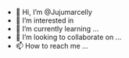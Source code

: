 - 👋 Hi, I’m @Jujumarcelly
- 👀 I’m interested in 
- 🌱 I’m currently learning ...
- 💞️ I’m looking to collaborate on ...
- 📫 How to reach me ...

<!---
Jujumarcelly/Jujumarcelly is a ✨ special ✨ repository because its `README.md` (this file) appears on your GitHub profile.
You can click the Preview link to take a look at your changes.
--->
